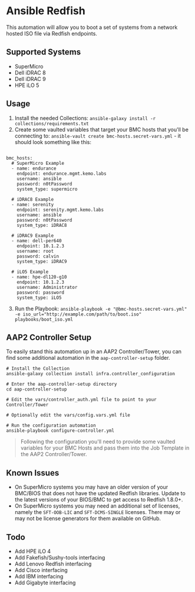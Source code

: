 # Ansible Redfish

This automation will allow you to boot a set of systems from a network hosted ISO file via Redfish endpoints.

## Supported Systems

- SuperMicro
- Dell iDRAC 8
- Dell iDRAC 9
- HPE iLO 5

## Usage

1. Install the needed Collections: `ansible-galaxy install -r collections/requirements.txt`
2. Create some vaulted variables that target your BMC hosts that you'll be connecting to: `ansible-vault create bmc-hosts.secret-vars.yml` - it should look something like this:

```yaml=

bmc_hosts:
  # SuperMicro Example
  - name: endurance
    endpoint: endurance.mgmt.kemo.labs
    username: ansible
    password: n0tPassword
    system_type: supermicro

  # iDRAC8 Example
  - name: serenity
    endpoint: serenity.mgmt.kemo.labs
    username: ansible
    password: n0tPassword
    system_type: iDRAC8

  # iDRAC9 Example
  - name: dell-per640
    endpoint: 10.1.2.3
    username: root
    password: calvin
    system_type: iDRAC9

  # iLO5 Example
  - name: hpe-dl120-g10
    endpoint: 10.1.2.3
    username: Administrator
    password: password
    system_type: iLO5
```

3. Run the Playbook: `ansible-playbook -e "@bmc-hosts.secret-vars.yml" -e iso_url="http://example.com/path/to/boot.iso" playbooks/boot_iso.yml`

## AAP2 Controller Setup

To easily stand this automation up in an AAP2 Controller/Tower, you can find some additional automation in the `aap-controller-setup` folder.

```bash=
# Install the Collection
ansible-galaxy collection install infra.controller_configuration

# Enter the aap-controller-setup directory
cd aap-controller-setup

# Edit the vars/controller_auth.yml file to point to your Controller/Tower

# Optionally edit the vars/config.vars.yml file

# Run the configuration automation
ansible-playbook configure-controller.yml
```

> Following the configuration you'll need to provide some vaulted variables for your BMC Hosts and pass them into the Job Template in the AAP2 Controller/Tower.

## Known Issues

- On SuperMicro systems you may have an older version of your BMC/BIOS that does not have the updated Redfish libraries.  Update to the latest versions of your BIOS/BMC to get access to Redfish 1.8.0+.
- On SuperMicro systems you may need an additional set of licenses, namely the `SFT-OOB-LIC` and `SFT-DCMS-SINGLE` licenses.  There may or may not be license generators for them available on GitHub.

## Todo

- Add HPE iLO 4
- Add Fakefish/Sushy-tools interfacing
- Add Lenovo Redfish interfacing
- Add Cisco interfacing
- Add IBM interfacing
- Add Gigabyte interfacing